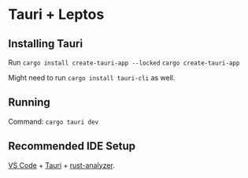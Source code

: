 # Tauri + Leptos

## Installing Tauri
Run
`cargo install create-tauri-app --locked`
`cargo create-tauri-app`

Might need to run `cargo install tauri-cli` as well.

## Running
Command: `cargo tauri dev`

## Recommended IDE Setup

[VS Code](https://code.visualstudio.com/) + [Tauri](https://marketplace.visualstudio.com/items?itemName=tauri-apps.tauri-vscode) + [rust-analyzer](https://marketplace.visualstudio.com/items?itemName=rust-lang.rust-analyzer).
